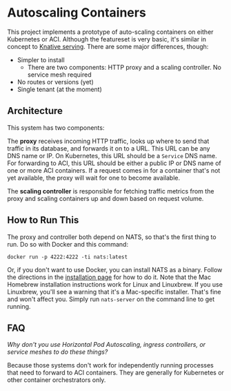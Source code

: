 # Autoscaling Containers

This project implements a prototype of auto-scaling containers on either Kubernetes or ACI. Although the featureset is very basic, it's similar in concept to [Knative serving](https://knative.dev/docs/serving/). There are some major differences, though:

- Simpler to install
    - There are two components: HTTP proxy and a scaling controller. No service mesh required
- No routes or versions (yet)
- Single tenant (at the moment)

## Architecture

This system has two components:

The **proxy** receives incoming HTTP traffic, looks up where to send that traffic in its database, and forwards it on to a URL. This URL can be any DNS name or IP. On Kubernetes, this URL should be a `Service` DNS name. For forwarding to ACI, this URL should be either a public IP or DNS name of one or more ACI containers. If a request comes in for a container that's not yet available, the proxy will wait for one to become available.

The **scaling controller** is responsible for fetching traffic metrics from the proxy and scaling containers up and down based on request volume.

## How to Run This

The proxy and controller both depend on NATS, so that's the first thing to run. Do so with Docker and this command:

```shell
docker run -p 4222:4222 -ti nats:latest
```

Or, if you don't want to use Docker, you can install NATS as a binary. Follow the directions in the [installation page](https://docs.nats.io/nats-server/installation) for how to do it. Note that the Mac Homebrew installation instructions work for Linux and Linuxbrew. If you use Linuxbrew, you'll see a warning that it's a Mac-specific installer. That's fine and won't affect you. Simply run `nats-server` on the command line to get running.

## FAQ

_Why don't you use Horizontal Pod Autoscaling, ingress controllers, or service meshes to do these things?_

Because those systems don't work for independently running processes that need to forward to ACI containers. They are generally for Kubernetes or other container orchestrators only.